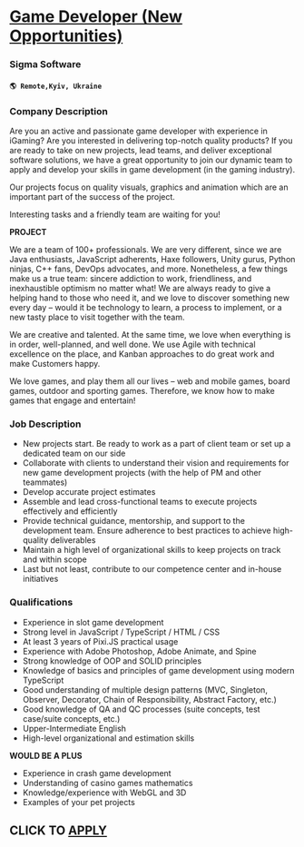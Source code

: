 # [Game Developer (New Opportunities)](https://www.remotewlb.com/apply/game-developer-new-opportunities)  
### Sigma Software  
#### `🌎 Remote,Kyiv, Ukraine`  

### **Company Description**

Are you an active and passionate game developer with experience in iGaming? Are you interested in delivering top-notch quality products? If you are ready to take on new projects, lead teams, and deliver exceptional software solutions, we have a great opportunity to join our dynamic team to apply and develop your skills in game development (in the gaming industry).

Our projects focus on quality visuals, graphics and animation which are an important part of the success of the project.

Interesting tasks and a friendly team are waiting for you!  
  
**PROJECT**

We are a team of 100+ professionals. We are very different, since we are Java enthusiasts, JavaScript adherents, Haxe followers, Unity gurus, Python ninjas, C++ fans, DevOps advocates, and more. Nonetheless, a few things make us a true team: sincere addiction to work, friendliness, and inexhaustible optimism no matter what! We are always ready to give a helping hand to those who need it, and we love to discover something new every day – would it be technology to learn, a process to implement, or a new tasty place to visit together with the team.

We are creative and talented. At the same time, we love when everything is in order, well-planned, and well done. We use Agile with technical excellence on the place, and Kanban approaches to do great work and make Customers happy.

We love games, and play them all our lives – web and mobile games, board games, outdoor and sporting games. Therefore, we know how to make games that engage and entertain!

### **Job Description**

  * New projects start. Be ready to work as a part of client team or set up a dedicated team on our side
  * Collaborate with clients to understand their vision and requirements for new game development projects (with the help of PM and other teammates) 
  * Develop accurate project estimates 
  * Assemble and lead cross-functional teams to execute projects effectively and efficiently
  * Provide technical guidance, mentorship, and support to the development team. Ensure adherence to best practices to achieve high-quality deliverables 
  * Maintain a high level of organizational skills to keep projects on track and within scope 
  * Last but not least, contribute to our competence center and in-house initiatives

###  **Qualifications**

  * Experience in slot game development
  * Strong level in JavaScript / TypeScript / HTML / CSS
  * At least 3 years of Pixi.JS practical usage 
  * Experience with Adobe Photoshop, Adobe Animate, and Spine 
  * Strong knowledge of OOP and SOLID principles
  * Knowledge of basics and principles of game development using modern TypeScript
  * Good understanding of multiple design patterns (MVC, Singleton, Observer, Decorator, Chain of Responsibility, Abstract Factory, etc.)
  * Good knowledge of QA and QC processes (suite concepts, test case/suite concepts, etc.) 
  * Upper-Intermediate English
  * High-level organizational and estimation skills 

**WOULD BE A PLUS**

  * Experience in crash game development
  * Understanding of casino games mathematics
  * Knowledge/experience with WebGL and 3D
  * Examples of your pet projects 

  
## CLICK TO [APPLY](https://www.remotewlb.com/apply/game-developer-new-opportunities)

